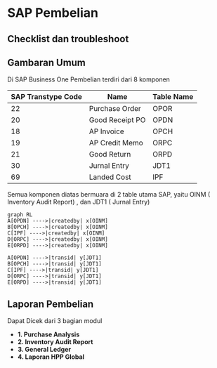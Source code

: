 # SAP Pembelian  
## Checklist dan troubleshoot


## Gambaran Umum

Di SAP Business One Pembelian terdiri dari 8 komponen

|SAP Transtype Code | Name |Table Name |
| ------ | ------| ------|
| 22 | Purchase Order|OPOR|
| 20 | Good Receipt PO|OPDN|
| 18 | AP Invoice|OPCH|
| 19 | AP Credit Memo|ORPC|
| 21 | Good Return|ORPD|
| 30 | Jurnal Entry|JDT1|
| 69 | Landed Cost|IPF|

Semua komponen diatas bermuara di 2 table utama SAP, yaitu OINM ( Inventory Audit Report) , dan JDT1 ( Jurnal Entry)

```mermaid
graph RL
A[OPDN] ---->|createdby| x[OINM]
B[OPCH] ---->|createdby| x[OINM]
C[IPF] ---->|createdby| x[OINM]
D[ORPC] ---->|createdby| x[OINM]
E[ORPD] ---->|createdby| x[OINM]

A[OPDN] ---->|transid| y[JDT1]
B[OPCH] ---->|transid| y[JDT1]
C[IPF] ---->|transid| y[JDT1]
D[ORPC] ---->|transid| y[JDT1]
E[ORPD] ---->|transid| y[JDT1]

```

## Laporan Pembelian 

Dapat Dicek dari 3 bagian modul
* **1. Purchase Analysis**
* **2. Inventory Audit Report**
* **3. General Ledger**
* **4. Laporan HPP Global**


<!--stackedit_data:
eyJoaXN0b3J5IjpbMjA5MzY2OTgxOSwtNzIxMjE1NjExLC00MD
U5NDA3ODgsLTEwODUxNTE2MzEsLTE2OTIwODU1MzNdfQ==
-->